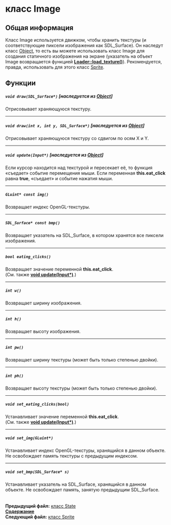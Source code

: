 ﻿# класс Image

## Общая информация

Класс Image используется движком, чтобы хранить текстуры (и соответствующие пиксели изображения как SDL_Surface). Он наследут класс [Object](04_Object.md), то есть вы можете использовать класс Image для создания статичного изображения на экране (указатель на объект Image возвращается функцией **[Loader::load_texture()](09_Loader.md#image-load_texturestring-filename-bool-keep_surface--true)**). Рекомендуется, правда, использовать для этого класс [Sprite](13_Sprite.md).

## Функции

##### `void draw(SDL_Surface*)` [наследуется из [Object](04_Object.md#void-drawsdl_surface)]
Отрисовывает храняющуюся текстуру.  

----
##### `void draw(int x, int y, SDL_Surface*)` [наследуется из [Object](04_Object.md#virtual-void-drawint-x-int-y-sdl_surface)]
Отрисовывает храняющуюся текстуру со сдвигом по осям X и Y.  

----
##### `void update(Input*)` [наследуется из [Object](04_Object.md#void-updateinput)]
Если курсор находится над текстурой и пересекает её, то функция «съедает» событие перемещения мыши. Если переменная **this.eat_click** равна **true**, «съедает» и событие нажатия мыши.  

----
##### `GLuint* const img()`
Возвращает индекс OpenGL-текстуры.  

----
##### `SDL_Surface* const bmp()`
Возвращает указатель на SDL_Surface, в котором хранятся все пиксели изображения.  

----
##### `bool eating_clicks()`
Возвращает значение переменной **this.eat_click**.  
(См. также **[void update(Input*)](12_Image.md#void-updateinput-inherited-from-object)**.)  

----
##### `int w()`
Возвращает ширину изображения.  

----
##### `int h()`
Возвращает высоту изображения. 

----
##### `int pw()`
Возвращает ширину текстуры (может быть только степенью двойки).  

----
##### `int ph()`
Возвращает высоту текстуры (может быть только степенью двойки).  

----
##### `void set_eating_clicks(bool)`
Устанавливает значение переменной **this.eat_click**.  
(См. также **[void update(Input*)](12_Image.md#void-updateinput-inherited-from-object)**.)  

----
##### `void set_img(GLuint*)`
Устанавливает индекс OpenGL-текстуры, хранящийся в данном объекте. Не освобождает память текстуры с предыдущим индексом.  

----
##### `void set_bmp(SDL_Surface* s)`
Устанавливает указатель на SDL_Surface, хранящийся в данном объекте. Не освобождает память, занятую предыдущим SDL_Surface.  
   
   
**Предыдущий файл:** [класс State](11_State.md)  
**[Содержание](00_Contents.md)**  
**Следующий файл:** [класс Sprite](13_Sprite.md)